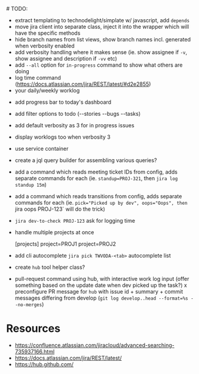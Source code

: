 # TODO:

+ extract templating to technodelight/simplate w/ javascript, add `depends`
+ move jira client into separate class, inject it into the wrapper which will have the specific methods
+ hide branch names from list views, show branch names incl. generated when verbosity enabled
+ add verbosity handling where it makes sense (ie. show assignee if `-v`, show assignee and description if `-vv` etc)
+ add `--all` option for `in-progress` command to show what others are doing
+ log time command (https://docs.atlassian.com/jira/REST/latest/#d2e2855)
+ your daily/weekly worklog
- add progress bar to today's dashboard
- add filter options to todo (--stories --bugs --tasks)
- add default verbosity as 3 for in progress issues
- display worklogs too when verbosity 3
- use service container
- create a jql query builder for assembling various queries?
- add a command which reads meeting ticket IDs from config, adds separate commands for each (ie. `standup=PROJ-321`, then `jira log standup 15m`)
- add a command which reads transitions from config, adds separate commands for each (ie. `pick="Picked up by dev", oops="Oops", then `jira oops PROJ-123` will do the trick)
- `jira dev-to-check PROJ-123` ask for logging time
- handle multiple projects at once

    [projects]
    project=PROJ1
    project=PROJ2


- add cli autocomplete `jira pick TWVODA-<tab>` autocomplete list
- create `hub` tool helper class?
- pull-request command using hub, with interactive work log input (offer something based on the update date when dev picked up the task?)
x preconfigure PR message for `hub` with issue id + summary + commit messages differing from develop (`git log develop..head --format=%s --no-merges`)

# Resources
- https://confluence.atlassian.com/jiracloud/advanced-searching-735937166.html
- https://docs.atlassian.com/jira/REST/latest/
- https://hub.github.com/
